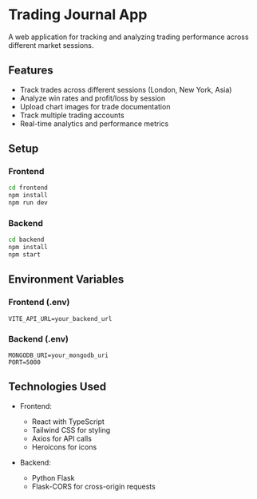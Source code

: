 # Trading Journal App

A web application for tracking and analyzing trading performance across different market sessions.

## Features

- Track trades across different sessions (London, New York, Asia)
- Analyze win rates and profit/loss by session
- Upload chart images for trade documentation
- Track multiple trading accounts
- Real-time analytics and performance metrics

## Setup

### Frontend
```bash
cd frontend
npm install
npm run dev
```

### Backend
```bash
cd backend
npm install
npm start
```

## Environment Variables

### Frontend (.env)
```
VITE_API_URL=your_backend_url
```

### Backend (.env)
```
MONGODB_URI=your_mongodb_uri
PORT=5000
```

## Technologies Used

- Frontend:
  - React with TypeScript
  - Tailwind CSS for styling
  - Axios for API calls
  - Heroicons for icons
  
- Backend:
  - Python Flask
  - Flask-CORS for cross-origin requests 